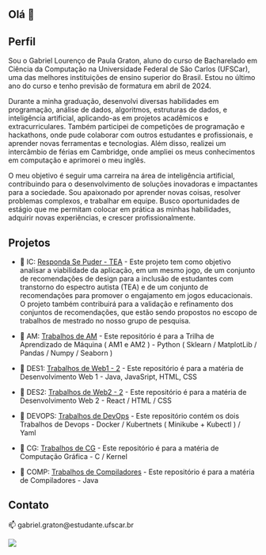 ## Olá 👋

## Perfil

<p> Sou o Gabriel Lourenço de Paula Graton, aluno do curso de Bacharelado em Ciência da Computação na Universidade Federal de São Carlos (UFSCar), uma das melhores instituições de ensino superior do Brasil. Estou no último ano do curso e tenho previsão de formatura em abril de 2024. </p>

<p> Durante a minha graduação, desenvolvi diversas habilidades em programação, análise de dados, algoritmos, estruturas de dados, e inteligência artificial, aplicando-as em projetos acadêmicos e extracurriculares. Também participei de competições de programação e hackathons, onde pude colaborar com outros estudantes e profissionais, e aprender novas ferramentas e tecnologias. Além disso, realizei um intercâmbio de férias em Cambridge, onde ampliei os meus conhecimentos em computação e aprimorei o meu inglês. </p>

<p> O meu objetivo é seguir uma carreira na área de inteligência artificial, contribuindo para o desenvolvimento de soluções inovadoras e impactantes para a sociedade. Sou apaixonado por aprender novas coisas, resolver problemas complexos, e trabalhar em equipe. Busco oportunidades de estágio que me permitam colocar em prática as minhas habilidades, adquirir novas experiências, e crescer profissionalmente. </p>


## Projetos

- 🔭 IC: <a href="https://github.com/Notargg/responda_se_puder_tea" target="_blank">Responda Se Puder - TEA</a> - Este projeto tem como objetivo analisar a viabilidade da aplicação, em um mesmo jogo, de um conjunto de recomendações de design para a inclusão de estudantes com transtorno do espectro autista (TEA) e de um conjunto de recomendações para promover o engajamento em jogos educacionais. O projeto também contribuirá para a validação e refinamento dos conjuntos de recomendações, que estão sendo propostos no escopo de trabalhos de mestrado no nosso grupo de pesquisa.

- 🔭 AM: <a href="https://github.com/Notargg/AM" target="_blank">Trabalhos de AM</a> - Este repositório é para a Trilha de Aprendizado de Máquina ( AM1 e AM2 ) - Python ( Sklearn / MatplotLib / Pandas / Numpy / Seaborn )
  
- 🔭 DES1: <a href="https://github.com/Arata2703/DesWeb1_2" target="_blank">Trabalhos de Web1 - 2</a> - Este repositório é para a matéria de Desenvolvimento Web 1 - Java, JavaSript, HTML, CSS
  
- 🔭 DES2: <a href="https://github.com/Arata2703/DesWeb1_2" target="_blank">Trabalhos de Web2 - 2</a> - Este repositório é para a matéria de Desenvolvimento Web 2 - React / HTML / CSS
  
- 🔭 DEVOPS: <a href="https://github.com/Notargg/DevOps_D" target="_blank">Trabalhos de DevOps</a> - Este repositório contém os dois Trabalhos de Devops - Docker / Kubertnets ( Minikube + Kubectl ) / Yaml
  
- 🔭 CG: <a href="https://github.com/Notargg/CG" target="_blank">Trabalhos de CG</a> - Este repositório é para a matéria de Computação Gráfica - C / Kernel

- 🔭 COMP: <a href="https://github.com/Notargg/COMP_24_1" target="_blank">Trabalhos de Compiladores</a> - Este repositório é para a matéria de Compiladores - Java

## Contato

<p> 📫 gabriel.graton@estudante.ufscar.br <p>
<a href="https://www.linkedin.com/in/ggraton" target="_blank"><img loading="lazy" src="https://img.shields.io/badge/-LinkedIn-%230077B5?style=for-the-badge&logo=linkedin&logoColor=white" target="_blank"></a>   


